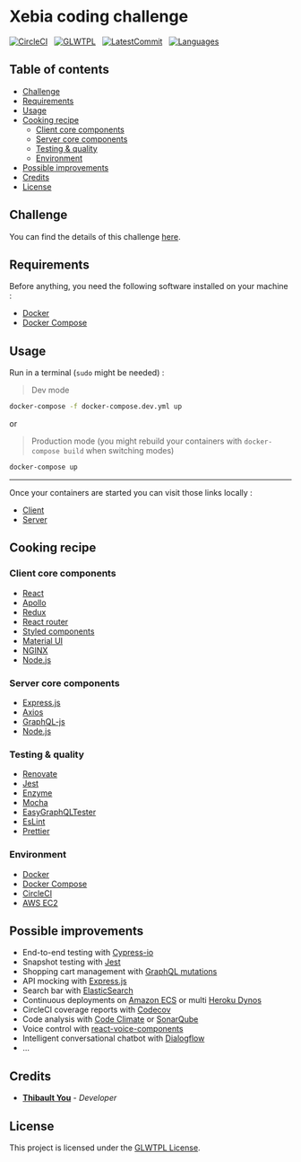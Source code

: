 # Xebia coding challenge

[![CircleCI](https://circleci.com/gh/thibaultyou/xebia-library.svg?style=svg)](https://circleci.com/gh/thibaultyou/xebia-library) &nbsp; [![GLWTPL](https://img.shields.io/badge/license-GLWTPL-blue.svg)](https://github.com/me-shaon/GLWTPL) &nbsp; [![LatestCommit](https://img.shields.io/github/last-commit/thibaultyou/xebia-library.svg)](https://github.com/thibaultyou/xebia-library) &nbsp; [![Languages](https://img.shields.io/github/languages/top/thibaultyou/xebia-library.svg)](https://github.com/thibaultyou/xebia-library)

## Table of contents

<!-- toc -->

- [Challenge](#challenge)
- [Requirements](#requirements)
- [Usage](#usage)
- [Cooking recipe](#cooking-recipe)
  * [Client core components](#client-core-components)
  * [Server core components](#server-core-components)
  * [Testing & quality](#testing--quality)
  * [Environment](#environment)
- [Possible improvements](#possible-improvements)
- [Credits](#credits)
- [License](#license)

<!-- tocstop -->

## Challenge

You can find the details of this challenge [here](https://github.com/xebia-france/recruitment-tests/blob/master/ExerciceFront.md).

## Requirements

Before anything, you need the following software installed on your machine :

- [Docker](https://docs.docker.com/engine/installation/)
- [Docker Compose](https://docs.docker.com/compose/install/)

## Usage

Run in a terminal (`sudo` might be needed) :

> Dev mode

```sh
docker-compose -f docker-compose.dev.yml up
```

or

> Production mode (you might rebuild your containers with `docker-compose build` when switching modes)

```sh
docker-compose up
```

---

Once your containers are started you can visit those links locally :

- [Client](http://localhost:3000)
- [Server](http://localhost:5000)

## Cooking recipe

### Client core components

- [React](https://github.com/facebook/react)
- [Apollo](https://github.com/apollographql/apollo-client)
- [Redux](https://github.com/reduxjs/redux)
- [React router](https://github.com/ReactTraining/react-router)
- [Styled components](https://github.com/styled-components/styled-components)
- [Material UI](https://github.com/mui-org/material-ui)
- [NGINX](https://github.com/nginx/nginx)
- [Node.js](https://github.com/nodejs/node)

### Server core components

- [Express.js](https://github.com/expressjs/express)
- [Axios](https://github.com/axios/axios)
- [GraphQL-js](https://github.com/graphql/graphql-js)
- [Node.js](https://github.com/nodejs/node)

### Testing & quality

- [Renovate](https://github.com/renovatebot/renovate)
- [Jest](https://github.com/facebook/jest)
- [Enzyme](https://github.com/airbnb/enzyme)
- [Mocha](https://github.com/mochajs/mocha)
- [EasyGraphQLTester](https://github.com/EasyGraphQL/easygraphql-tester)
- [EsLint](https://github.com/eslint/eslint)
- [Prettier](https://github.com/prettier/prettier)

### Environment

- [Docker](https://www.docker.com/)
- [Docker Compose](https://docs.docker.com/compose/)
- [CircleCI](https://circleci.com/)
- [AWS EC2](https://aws.amazon.com/ec2/)

## Possible improvements

- End-to-end testing with [Cypress-io](https://github.com/cypress-io/cypress)
- Snapshot testing with [Jest](https://github.com/facebook/jest)
- Shopping cart management with [GraphQL mutations](https://graphql.org/learn/queries/#mutations)
- API mocking with [Express.js](https://github.com/expressjs/express)
- Search bar with [ElasticSearch](https://github.com/elastic/elasticsearch)
- Continuous deployments on [Amazon ECS](https://aws.amazon.com/ecs/) or multi [Heroku Dynos](https://www.heroku.com/dynos)
- CircleCI coverage reports with [Codecov](https://github.com/codecov/codecov-node)
- Code analysis with [Code Climate](https://github.com/codeclimate/codeclimate) or [SonarQube](https://github.com/SonarSource/sonarqube)
- Voice control with [react-voice-components](https://github.com/grvcoelho/react-voice-components)
- Intelligent conversational chatbot with [Dialogflow](https://cloud.google.com/dialogflow-enterprise/docs/reference/libraries/nodejs)
- ...

## Credits

- **[Thibault You](mailto:thibaultyou@gmail.com)** - _Developer_

## License

This project is licensed under the [GLWTPL License](./LICENSE.md).
